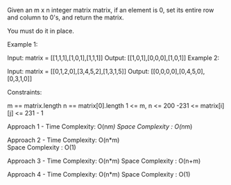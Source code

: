 Given an m x n integer matrix matrix, if an element is 0, set its entire row and column to 0's, and return the matrix.

You must do it in place.

 

Example 1:


Input: matrix = [[1,1,1],[1,0,1],[1,1,1]]
Output: [[1,0,1],[0,0,0],[1,0,1]]
Example 2:


Input: matrix = [[0,1,2,0],[3,4,5,2],[1,3,1,5]]
Output: [[0,0,0,0],[0,4,5,0],[0,3,1,0]]
 

Constraints:

m == matrix.length
n == matrix[0].length
1 <= m, n <= 200
-231 <= matrix[i][j] <= 231 - 1


Approach 1 - Time Complexity: O(n*m)
             Space Complexity : O(n*m)
             
Approach 2 - Time Complexity: O(n*m)        
             Space Complexity : O(1)
             
Approach 3 - Time Complexity: O(n*m)
             Space Complexity : O(n+m)

Approach 4 - Time Complexity: O(n*m)
             Space Complexity : O(1)
